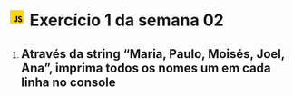# ![](../../../images/icons8-javascript-color-32.png) Exercício 1 da semana 02

1. ## Através da string “Maria, Paulo, Moisés, Joel, Ana”, imprima todos os nomes um em cada linha no console
